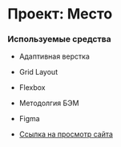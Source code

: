 # Проект: Место

### Используемые средства

* Адаптивная верстка
* Grid Layout
* Flexbox
* Методолгия БЭМ
* Figma


* [Ссылка на просмотр сайта](https://choonli.github.io/mesto-project/)
